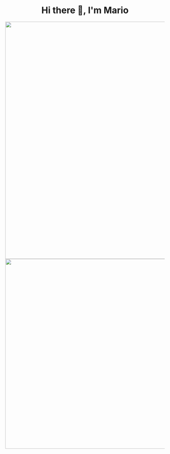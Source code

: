 
<div align="center">
  <h1>Hi there 👋, I'm Mario</h1>
  <img src="https://github-stats-alpha.vercel.app/api?username=me-25&cc=000&tc=fff&ic=ffd700&bc=ccc" width="750" />
  <img src="https://github-readme-streak-stats.herokuapp.com?user=me-25&amp;theme=neon-palenight&amp;hide_border=true" width="600"/>
</div>

